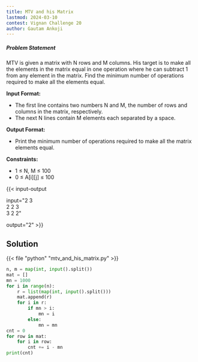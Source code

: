 ```yaml
---
title: MTV and his Matrix
lastmod: 2024-03-10
contest: Vignan Challenge 20
author: Gautam Ankoji
---
```


##### Problem Statement

MTV is given a matrix with N rows and M columns. His target is to make all the elements in the matrix equal in one operation where he can subtract 1 from any element in the matrix. Find the minimum number of operations required to make all the elements equal.

**Input Format:**

* The first line contains two numbers N and M, the number of rows and columns in the matrix, respectively.
* The next N lines contain M elements each separated by a space.

**Output Format:**

* Print the minimum number of operations required to make all the matrix elements equal.

**Constraints:**

* 1 ≤ N, M ≤ 100
* 0 ≤ A[i][j] ≤ 100

{{< input-output

input="2 3</br>2 2 3</br>3 2 2"

output="2" >}}

## Solution

<!-- **Approach:** -->

{{< file "python" "mtv_and_his_matrix.py" >}}

```py
n, m = map(int, input().split())
mat = []
mn = 1000
for i in range(n):
    r = list(map(int, input().split()))
    mat.append(r)
    for i in r:
        if mn > i:
            mn = i
        else:
            mn = mn
cnt = 0
for row in mat:
    for i in row:
        cnt += i - mn
print(cnt)
```
